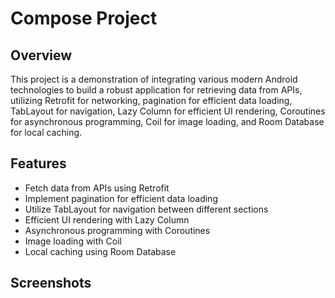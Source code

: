 # Compose Project

## Overview
This project is a demonstration of integrating various modern Android technologies to build a robust application for retrieving data from APIs, utilizing Retrofit for networking, pagination for efficient data loading, TabLayout for navigation, Lazy Column for efficient UI rendering, Coroutines for asynchronous programming, Coil for image loading, and Room Database for local caching.

## Features
- Fetch data from APIs using Retrofit
- Implement pagination for efficient data loading
- Utilize TabLayout for navigation between different sections
- Efficient UI rendering with Lazy Column
- Asynchronous programming with Coroutines
- Image loading with Coil
- Local caching using Room Database

## Screenshots



